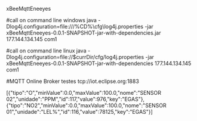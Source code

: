 xBeeMqttEneeyes

#call on command line windows
java -Dlog4j.configuration=file:///%CD%\cfg\log4j.properties -jar xBeeMqttEneeyes-0.0.1-SNAPSHOT-jar-with-dependencies.jar 177.144.134.145 com1


#call on command line linux
java -Dlog4j.configuration=file://$currDir/cfg/log4j.properties -jar xBeeMqttEneeyes-0.0.1-SNAPSHOT-jar-with-dependencies 177.144.134.145 com1

#MQTT Online Broker testes
tcp://iot.eclipse.org:1883


[{"tipo":"O","minValue":0.0,"maxValue":100.0,"nome":"SENSOR 02","unidade":"PPM","id":117,"value":976,"key":"EGAS"},
{"tipo":"NO2","minValue":0.0,"maxValue":100.0,"nome":"SENSOR 01","unidade":"LEL%","id":116,"value":78125,"key":"EGAS"}]